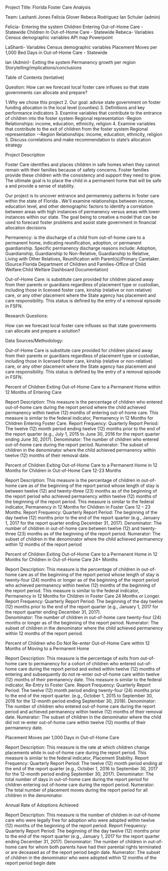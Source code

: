  
Project Title: Florida Foster Care Analysis

Team:
Lashanti Jones
Felicia Glover
Rebeca Rodriguez
Ian Schuler (admin)




Felicia- 
Entering the system
Children Entering Out-of-Home Care - Statewide
Children In Out-of-Home Care - Statewide
                                                                                                                                                                               Rebeca-
Variables
Census demographic variables
API map
Powerpoint

LaShanti-
Variables
	Census demographic variables
Placement Moves per 1,000 Bed Days in Out-of-Home Care - Statewide

Ian (Admin)-
Exiting the system
Permanency growth per region
Storytelling/implications/conclusions











Table of Contents (tentative)

Question: How can we forecast local foster care influxes so that state governments can allocate and prepare?

1.Why we chose this project
2. Our goal: advise state government on foster funding allocation in the local level (counties)
3. Definitions and key performance indicators
3. Examine variables that contribute to the entrance of children into the foster system
Regional representation
-Region Relationships: income, education, ethnicity, religion
4. Examine variables that contribute to the exit of children from the foster system
Regional representation
--Region Relationships: income, education, ethnicity, religion
5. Discuss correlations and make recommendation to state’s allocation strategy



























Project Description 

Foster Care identifies and places children in safe homes when they cannot remain with their families because of safety concerns. Foster families provide these children with the consistency and support they need to grow. The ultimate goal is to place the child in a permanent home that will be safe a and  provide a sense of stability. 

Our project is to uncover entrance and permanency patterns in foster care within the state of Florida . We'll examine relationships between income, education level, and other demographic factors to identify a correlation between areas with high instances of permanency  versus areas with lower instances within our state. The goal being to creative a model that can be used to forecast foster problems and assist state government in financial allocation decisions

Permanency: is the discharge of a child from out-of-home care to a permanent home, indicating reunification, adoption, or permanent guardianship. Specific permanency discharge reasons include: Adoption, Guardianship, Guardianship to Non-Relative, Guardianship to Relative, Living with Other Relatives, Reunification with Parent(s)/Primary Caretaker.(Source:Florida Department of Children and Families-Office of Child Welfare:Child Welfare Dashboard Documentation)


Out-of-Home Care: is substitute care provided for children placed away from their parents or guardians regardless of placement type or custodian, including those in licensed foster care, kinship (relative or non relative) care, or any other placement where the State agency has placement and care responsibility. This status is defined by the entry of a removal episode in FSFN.

Research Questions:

How can we forecast local foster care influxes so that state governments can allocate and prepare a solution?


Data Sources/Methodology:

Out-of-Home Care is substitute care provided for children placed away from their parents or guardians regardless of placement type or custodian, including those in licensed foster care, kinship (relative or non-relative) care, or any other placement where the State agency has placement and care responsibility. This status is defined by the entry of a removal episode in FSFN.

Percent of Children Exiting Out-of-Home Care to a Permanent Home within 12 Months of Entering Care

Report Description: This measure is the percentage of children who entered out-of-home care during the report period where the child achieved permanency within twelve (12) months of entering out-of-home care. This measure is similar to the federal indicator, Permanency in 12 Months for Children Entering Foster Care. 
Report Frequency: Quarterly Report Period: The twelve (12) month period ending twelve (12) months prior to the end of the report quarter (e.g., July 1, 2015 to June 30, 2016 for the report quarter ending June 30, 2017). 
Denominator: The number of children who entered out-of-home care during the report period. Numerator: The subset of children in the denominator where the child achieved permanency within twelve (12) months of their removal date.

Percent of Children Exiting Out-of-Home Care to a Permanent Home in 12 Months for 
Children in Out-of-Home Care 12-23 Months

Report Description: This measure is the percentage of children in out-of-home care as of the beginning of the report period whose length of stay is between twelve (12) and twenty-three (23) months as of the beginning of the report period who achieved permanency within twelve (12) months of the beginning of the report period. This measure is similar to the federal indicator, Permanency in 12 Months for Children in Foster Care 12 – 23 Months. 
Report Frequency: Quarterly Report Period: The beginning of the day twelve (12) months prior to the end of the report quarter (e.g., January 1, 2017 for the report quarter ending December 31, 2017). 
Denominator: The number of children in out-of-home care between twelve (12) and twenty-three (23) months as of the beginning of the report period. 
Numerator: The subset of children in the denominator where the child achieved permanency within 12 months of the report period

Percent of Children Exiting Out-of-Home Care to a Permanent Home in 12 Months for Children in Out-of-Home Care 24+ Months
 
Report Description: This measure is the percentage of children in out-of-home care as of the beginning of the report period whose length of stay is twenty-four (24) months or longer as of the beginning of the report period who achieved permanency within twelve (12) months of the beginning of the report period. This measure is similar to the federal indicator, Permanency in 12 Months for Children in Foster Care 24 Months or Longer. Report Frequency: Quarterly Report Period: The beginning of the day twelve (12) months prior to the end of the report quarter (e.g., January 1, 2017 for the report quarter ending December 31, 2017).  
Denominator: The number of children in out-of-home care twenty-four (24) months or longer as of the beginning of the report period. 
Numerator: The subset of children in the denominator where the child achieved permanency within 12 months of the report period.

Percent of Children who Do Not Re-enter Out-of-Home Care within 12 Months of Moving to a Permanent Home
 
Report Description: This measure is the percentage of exits from out-of-home care to permanency for a cohort of children who entered out-of-home care during the report period and exited within twelve (12) months of entering and subsequently do not re-enter out-of-home care within twelve (12) months of their permanency date. This measure is similar to the federal indicator, Re-Entry to Foster Care.
Report Frequency: Quarterly Report Period: The twelve (12) month period ending twenty-four (24) months prior to the end of the report quarter. (e.g., October 1, 2015 to September 30, 2016 for the 12-month period ending September 30, 2018). 
Denominator: The number of children who entered out-of-home care during the report period and achieved permanency within twelve (12) months of their removal date. 
Numerator: The subset of children in the denominator where the child did not re-enter out-of-home care within twelve (12) months of their permanency date. 

Placement Moves per 1,000 Days in Out-of-Home Care

Report Description: This measure is the rate at which children change placements while in out-of-home care during the report period. This measure is similar to the federal indicator, Placement Stability. 
Report Frequency: Quarterly Report Period: The twelve (12) month period ending at the end of the report quarter (e.g., October 1, 2016 to September 30, 2017 for the 12-month period ending September 30, 2017).
Denominator: The total number of days in out-of-home care during the report period for children entering out of-home care during the report period. 
Numerator: The total number of placement moves during the report period for all children in the denominator. 


Annual Rate of Adoptions Achieved
 
Report Description: This measure is the number of children in out-of-home care who were legally free for adoption who were adopted within twelve (12) months of the beginning of the report period. 
Report Frequency: Quarterly Report Period: The beginning of the day twelve (12) months prior to the end of the report quarter (e.g., January 1, 2017 for the report quarter ending December 31, 2017). 
Denominator: The number of children in out-of-home care for whom both parents have had their parental rights terminated or are deceased as of the report period begin date. 
Numerator: The subset of children in the denominator who were adopted within 12 months of the report period begin date





